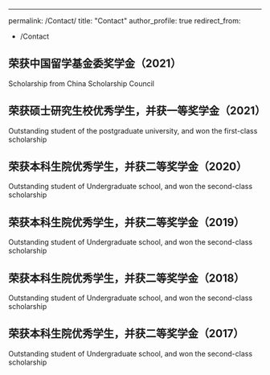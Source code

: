 ---
permalink: /Contact/
title: "Contact"
author_profile: true
redirect_from: 
  - /Contact

## 荣获中国留学基金委奖学金（2021）
Scholarship from China Scholarship Council

## 荣获硕士研究生校优秀学生，并获一等奖学金（2021）
Outstanding student of the postgraduate university, and won the first-class scholarship

## 荣获本科生院优秀学生，并获二等奖学金（2020）
Outstanding student of Undergraduate school, and won the second-class scholarship

## 荣获本科生院优秀学生，并获二等奖学金（2019）
Outstanding student of Undergraduate school, and won the second-class scholarship

## 荣获本科生院优秀学生，并获二等奖学金（2018）
Outstanding student of Undergraduate school, and won the second-class scholarship

## 荣获本科生院优秀学生，并获二等奖学金（2017）
Outstanding student of Undergraduate school, and won the second-class scholarship

